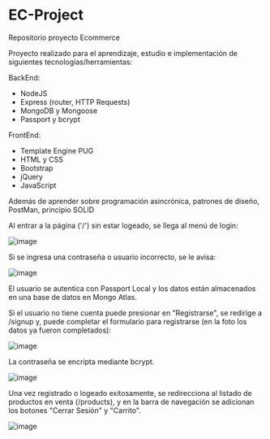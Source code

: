# EC-Project
 Repositorio proyecto Ecommerce
 
 Proyecto realizado para el aprendizaje, estudio e implementación de siguientes tecnologías/herramientas:
 
 BackEnd:
  - NodeJS
  - Express (router, HTTP Requests)
  - MongoDB y Mongoose
  - Passport y bcrypt
 
 FrontEnd:
  - Template Engine PUG
  - HTML y CSS
  - Bootstrap
  - jQuery
  - JavaScript

Además de aprender sobre programación asincrónica, patrones de diseño, PostMan, principio SOLID

Al entrar a la página ('/') sin estar logeado, se llega al menú de login:

![image](https://user-images.githubusercontent.com/114360790/209010708-d3e0509a-3c79-48b7-957a-3aeff96901e6.png)

Si se ingresa una contraseña o usuario incorrecto, se le avisa:

![image](https://user-images.githubusercontent.com/114360790/209010858-f06e3548-bffd-45d6-a907-462115f402d1.png)

El usuario se autentica con Passport Local y los datos están almacenados en una base de datos en Mongo Atlas.

Si el usuario no tiene cuenta puede presionar en "Registrarse", se redirige a /signup y, puede completar el formulario para registrarse (en la foto los datos ya fueron completados):

![image](https://user-images.githubusercontent.com/114360790/209011360-6c2b31cf-94f2-4c5c-a96a-458cfe7b8b0f.png)

La contraseña se encripta mediante bcrypt.

![image](https://user-images.githubusercontent.com/114360790/209013076-f5cd0c7d-80cd-4bc1-a39c-8c92d4a9716d.png)

Una vez registrado o logeado exitosamente, se redirecciona al listado de productos en venta (/products), y en la barra de navegación se adicionan los botones "Cerrar Sesión" y "Carrito".

![image](https://user-images.githubusercontent.com/114360790/209013245-5d988329-4313-40ad-84bf-302813078764.png)




